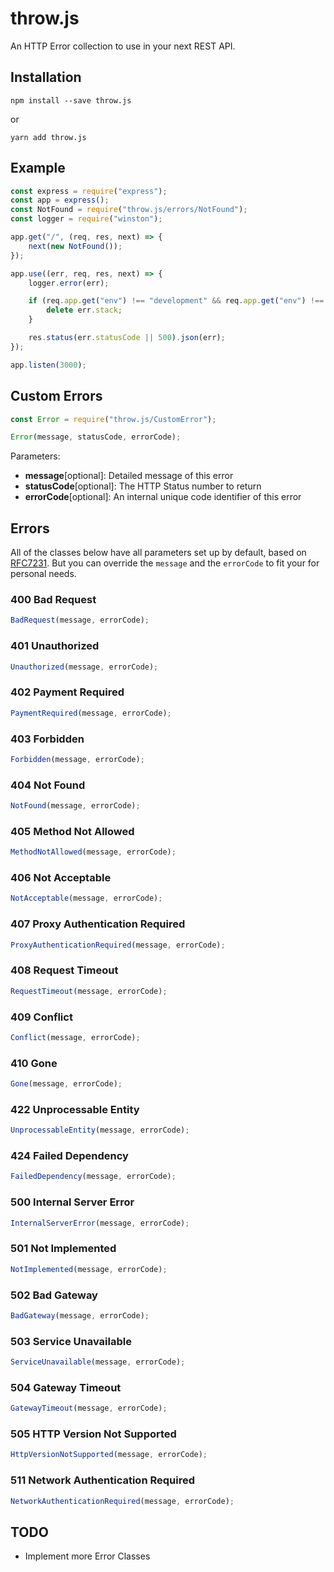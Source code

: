 # throw.js

An HTTP Error collection to use in your next REST API.

## Installation

```
npm install --save throw.js
```

or

```
yarn add throw.js
```

## Example

```javascript
const express = require("express");
const app = express();
const NotFound = require("throw.js/errors/NotFound");
const logger = require("winston");

app.get("/", (req, res, next) => {
    next(new NotFound());
});

app.use((err, req, res, next) => {
    logger.error(err);

    if (req.app.get("env") !== "development" && req.app.get("env") !== "test") {
        delete err.stack;
    }

    res.status(err.statusCode || 500).json(err);
});

app.listen(3000);
```

## Custom Errors

```javascript
const Error = require("throw.js/CustomError");

Error(message, statusCode, errorCode);
```

Parameters:

-   **message**[optional]: Detailed message of this error
-   **statusCode**[optional]: The HTTP Status number to return
-   **errorCode**[optional]: An internal unique code identifier of this error

## Errors

All of the classes below have all parameters set up by default, based on [RFC7231](http://tools.ietf.org/html/rfc7231).
But you can override the `message` and the `errorCode` to fit your for personal needs.

### 400 Bad Request

```javascript
BadRequest(message, errorCode);
```

### 401 Unauthorized

```javascript
Unauthorized(message, errorCode);
```

### 402 Payment Required

```javascript
PaymentRequired(message, errorCode);
```

### 403 Forbidden

```javascript
Forbidden(message, errorCode);
```

### 404 Not Found

```javascript
NotFound(message, errorCode);
```

### 405 Method Not Allowed

```javascript
MethodNotAllowed(message, errorCode);
```

### 406 Not Acceptable

```javascript
NotAcceptable(message, errorCode);
```

### 407 Proxy Authentication Required

```javascript
ProxyAuthenticationRequired(message, errorCode);
```

### 408 Request Timeout

```javascript
RequestTimeout(message, errorCode);
```

### 409 Conflict

```javascript
Conflict(message, errorCode);
```

### 410 Gone

```javascript
Gone(message, errorCode);
```

### 422 Unprocessable Entity

```javascript
UnprocessableEntity(message, errorCode);
```

### 424 Failed Dependency

```javascript
FailedDependency(message, errorCode);
```

### 500 Internal Server Error

```javascript
InternalServerError(message, errorCode);
```

### 501 Not Implemented

```javascript
NotImplemented(message, errorCode);
```

### 502 Bad Gateway

```javascript
BadGateway(message, errorCode);
```

### 503 Service Unavailable

```javascript
ServiceUnavailable(message, errorCode);
```

### 504 Gateway Timeout

```javascript
GatewayTimeout(message, errorCode);
```

### 505 HTTP Version Not Supported

```javascript
HttpVersionNotSupported(message, errorCode);
```

### 511 Network Authentication Required

```javascript
NetworkAuthenticationRequired(message, errorCode);
```

## TODO

-   Implement more Error Classes
